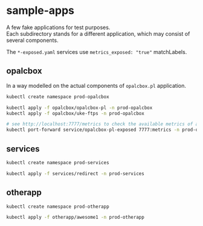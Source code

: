 # sample-apps

A few fake applications for test purposes.  
Each subdirectory stands for a different application, which may consist of several components.  

The `*-exposed.yaml` services use `metrics_exposed: "true"` matchLabels.  

## opalcbox

In a way modelled on the actual components of `opalcbox.pl` application.  

```sh
kubectl create namespace prod-opalcbox

kubectl apply -f opalcbox/opalcbox-pl -n prod-opalcbox
kubectl apply -f opalcbox/uke-ftps -n prod-opalcbox

# see http://localhost:7777/metrics to check the available metrics of a component 
kubectl port-forward service/opalcbox-pl-exposed 7777:metrics -n prod-opalcbox
```

## services

```sh
kubectl create namespace prod-services

kubectl apply -f services/redirect -n prod-services
```

## otherapp

```sh
kubectl create namespace prod-otherapp

kubectl apply -f otherapp/awesome1 -n prod-otherapp
```
